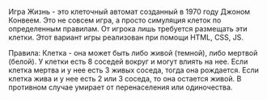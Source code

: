 Игра Жизнь - это клеточный автомат созданный в 1970 году Джоном Конвеем.
Это не совсем игра, а просто симуляция клеток по определенным правилам. От игрока лишь требуется размещать эти клетки.
Этот вариант игры реализован при помощи HTML, CSS, JS.

Правила:
Клетка - она может быть либо живой (темной), либо мертвой (белой).
У клетки есть 8 соседей вокруг и могут влиять на нее.
Если клетка мертва и у нее есть 3 живых соседа, тогда она рождается.
Если клетка жива и у нее есть 2 или 3 соседа, то она остается живой. В противном случае умирает от перенаселения или одиночества.
